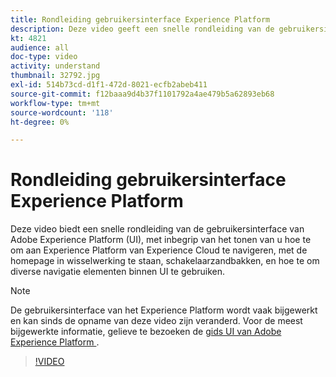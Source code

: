 ```yaml
---
title: Rondleiding gebruikersinterface Experience Platform
description: Deze video geeft een snelle rondleiding van de gebruikersinterface van Adobe Experience Platform om u te tonen hoe te om aan Experience Platform van Experience Cloud, het homepage dashboard, de de enablement eigenschappen van de interface, de zandbakschakelaar en navigatie elementen te navigeren.
kt: 4821
audience: all
doc-type: video
activity: understand
thumbnail: 32792.jpg
exl-id: 514b73cd-d1f1-472d-8021-ecfb2abeb411
source-git-commit: f12baaa9d4b37f1101792a4ae479b5a62893eb68
workflow-type: tm+mt
source-wordcount: '118'
ht-degree: 0%

---
```


# Rondleiding gebruikersinterface Experience Platform

Deze video biedt een snelle rondleiding van de gebruikersinterface van Adobe Experience Platform (UI), met inbegrip van het tonen van u hoe te om aan Experience Platform van Experience Cloud te navigeren, met de homepage in wisselwerking te staan, schakelaarzandbakken, en hoe te om diverse navigatie elementen binnen UI te gebruiken.

>[!NOTE]
>
>De gebruikersinterface van het Experience Platform wordt vaak bijgewerkt en kan sinds de opname van deze video zijn veranderd. Voor de meest bijgewerkte informatie, gelieve te bezoeken de [ gids UI van Adobe Experience Platform ](../ui-guide.md).


>[!VIDEO](https://video.tv.adobe.com/v/3430437?quality=12&learn=on&captions=dut)
